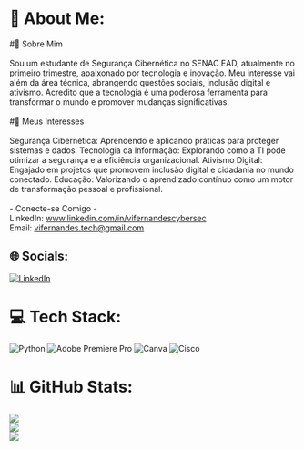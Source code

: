 # 💫 About Me:
#👋 Sobre Mim<br><br>Sou um estudante de Segurança Cibernética no SENAC EAD, atualmente no primeiro trimestre, apaixonado por tecnologia e inovação. Meu interesse vai além da área técnica, abrangendo questões sociais, inclusão digital e ativismo. Acredito que a tecnologia é uma poderosa ferramenta para transformar o mundo e promover mudanças significativas.<br><br>#🌟 Meus Interesses<br><br>Segurança Cibernética: Aprendendo e aplicando práticas para proteger sistemas e dados. 
Tecnologia da Informação: Explorando como a TI pode otimizar a segurança e a eficiência organizacional. 
Ativismo Digital: Engajado em projetos que promovem inclusão digital e cidadania no mundo conectado. 
Educação: Valorizando o aprendizado contínuo como um motor de transformação pessoal e profissional.<br><br>- Conecte-se Comigo -<br>LinkedIn: www.linkedin.com/in/vifernandescybersec<br>Email: vifernandes.tech@gmail.com


## 🌐 Socials:
[![LinkedIn](https://img.shields.io/badge/LinkedIn-%230077B5.svg?logo=linkedin&logoColor=white)](https://www.linkedin.com/in/vifernandescybersec) 

# 💻 Tech Stack:
![Python](https://img.shields.io/badge/python-3670A0?style=for-the-badge&logo=python&logoColor=ffdd54) ![Adobe Premiere Pro](https://img.shields.io/badge/Adobe%20Premiere%20Pro-9999FF.svg?style=for-the-badge&logo=Adobe%20Premiere%20Pro&logoColor=white) ![Canva](https://img.shields.io/badge/Canva-%2300C4CC.svg?style=for-the-badge&logo=Canva&logoColor=white) ![Cisco](https://img.shields.io/badge/cisco-%23049fd9.svg?style=for-the-badge&logo=cisco&logoColor=black)
# 📊 GitHub Stats:
![](https://github-readme-stats.vercel.app/api?username=Vifernandestech&theme=nord&hide_border=false&include_all_commits=false&count_private=false)<br/>
![](https://github-readme-streak-stats.herokuapp.com/?user=Vifernandestech&theme=nord&hide_border=false)<br/>
![](https://github-readme-stats.vercel.app/api/top-langs/?username=Vifernandestech&theme=nord&hide_border=false&include_all_commits=false&count_private=false&layout=compact)

<!-- Proudly created with GPRM ( https://gprm.itsvg.in ) -->
